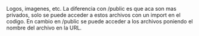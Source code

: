 Logos, imagenes, etc. La diferencia con /public es que aca son mas privados, solo se puede acceder a estos archivos con un import en el codigo. En cambio en /public se puede acceder a los archivos poniendo el nombre del archivo en la URL.